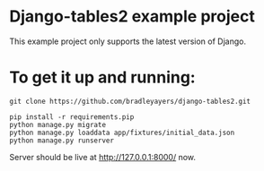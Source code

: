 # Django-tables2 example project

This example project only supports the latest version of Django.

# To get it up and running:

```
git clone https://github.com/bradleyayers/django-tables2.git

pip install -r requirements.pip
python manage.py migrate
python manage.py loaddata app/fixtures/initial_data.json
python manage.py runserver
```

Server should be live at http://127.0.0.1:8000/ now.
